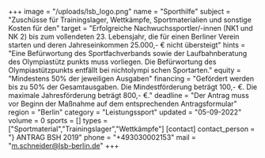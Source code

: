 +++
image = "/uploads/lsb_logo.png"
name = "Sporthilfe"
subject = "Zuschüsse für Trainingslager, Wettkämpfe, Sportmaterialien und sonstige Kosten für den"
target = "Erfolgreiche Nachwuchssportler/-innen (NK1 und NK 2) bis zum vollendeten 23. Lebensjahr, die für einen Berliner Verein starten und deren Jahreseinkommen 25.000,- € nicht übersteigt"
hints = "Eine Befürwortung des Sportfachverbands sowie der Laufbahnberatung des Olympiastütz punkts muss vorliegen. Die Befürwortung des Olympiastützpunkts entfällt bei nichtolympi schen Sportarten."
equity = "Mindestens 50% der jeweiligen Ausgaben"
financing = "Gefördert werden bis zu 50% der Gesamtausgaben. Die Mindestförderung beträgt 100,- €. Die maximale Jahresförderung beträgt 800,- €."
deadline = "Der Antrag muss vor Beginn der Maßnahme auf dem entsprechenden Antragsformular"
region = "Berlin"
category = "Leistungssport"
updated = "05-09-2022"
volume = 0
sports = []
types = ["Sportmaterial","Trainingslager","Wettkämpfe"]
[contact]
contact_person = "} ANTRAG BSH 2019"
phone = "+493030002153"
mail = "m.schneider@lsb-berlin.de"
+++
